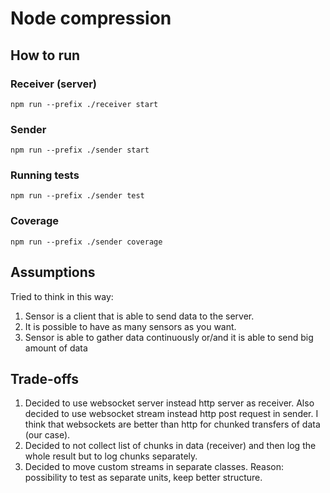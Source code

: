 # Node compression

## How to run

### Receiver (server)

```shell
npm run --prefix ./receiver start
```

### Sender

```shell
npm run --prefix ./sender start
```

### Running tests

```shell
npm run --prefix ./sender test
```

### Coverage

```shell
npm run --prefix ./sender coverage
```

## Assumptions
Tried to think in this way:
1. Sensor is a client that is able to send data to the server.
2. It is possible to have as many sensors as you want.
3. Sensor is able to gather data continuously or/and it is able to send big amount of data

## Trade-offs
1. Decided to use websocket server instead http server as receiver. Also decided to use websocket stream instead http post request in sender.
    I think that websockets are better than http for chunked transfers of data (our case).
2. Decided to not collect list of chunks in data (receiver) and then log the whole result but to log chunks separately.
2. Decided to move custom streams in separate classes. Reason: possibility to test as separate units, keep better structure.
